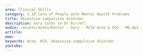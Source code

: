 ```yaml
---
area: Clinical Skills
category: 3.10 Care of People with Mental Health Problems
title: Obsessive-compulsive disorder
description: Gary talks to Dr Birrell
audio: /assets/audio/Doctor - Gary - Mild Acne & OCD - MQ.mp3
article: 
www: 
keywords: Acne, OCD, obsessive-compulsive disorder
youtube:
--- 
```

